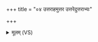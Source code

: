 +++
title = "०४ उत्तराहमुत्तर उत्तरेदुत्तराभ्यः"

+++
<details><summary>मूलम् (VS)</summary>

उत्त॑रा॒हमु॑त्तर॒ उत्त॒रेदुत्त॑राभ्यः।  
अ॒धः स॒पत्नी॒ या ममाध॑रा॒ साध॑राभ्यः ॥
</details>